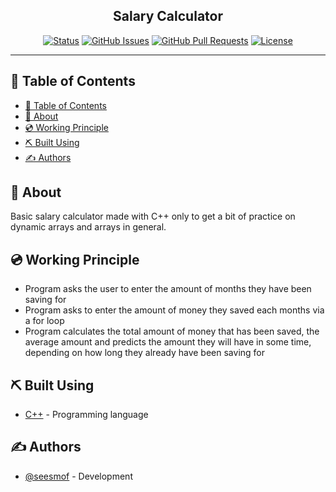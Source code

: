 <h2 align="center">Salary Calculator</h2>

<div align="center">

[![Status](https://img.shields.io/badge/status-active-success.svg)]()
[![GitHub Issues](https://img.shields.io/github/issues/seesmof/The-Documentation-Compendium.svg)](https://github.com/seesmof/Salary_Calculator/issues)
[![GitHub Pull Requests](https://img.shields.io/github/issues-pr/seesmof/The-Documentation-Compendium.svg)](https://github.com/seesmof/Salary_Calculator/pulls)
[![License](https://img.shields.io/badge/license-MIT-blue.svg)](./LICENSE)

</div>

---

## 📝 Table of Contents

- [📝 Table of Contents](#-table-of-contents)
- [🧐 About <a name = "about"></a>](#-about-)
- [💿 Working Principle <a name = "built_using"></a>](#-working-principle-)
- [⛏️ Built Using <a name = "built_using"></a>](#️-built-using-)
- [✍️ Authors <a name = "authors"></a>](#️-authors-)

## 🧐 About <a name = "about"></a>

Basic salary calculator made with C++ only to get a bit of practice on dynamic arrays and arrays in general.

## 💿 Working Principle <a name = "built_using"></a>

- Program asks the user to enter the amount of months they have been saving for
- Program asks to enter the amount of money they saved each months via a for loop
- Program calculates the total amount of money that has been saved, the average amount and predicts the amount they will have in some time, depending on how long they already have been saving for

## ⛏️ Built Using <a name = "built_using"></a>

- [C++](https://cplusplus.com/) - Programming language

## ✍️ Authors <a name = "authors"></a>

- [@seesmof](https://github.com/seesmof) - Development
